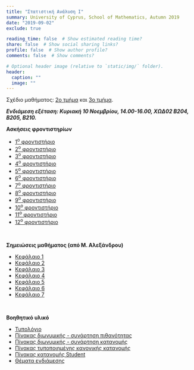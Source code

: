 ```yaml
---
title: "Στατιστική Ανάλυση Ι"
summary: University of Cyprus, School of Mathematics, Autumn 2019
date: "2019-09-02"
exclude: true

reading_time: false  # Show estimated reading time?
share: false  # Show social sharing links?
profile: false  # Show author profile?
comments: false  # Show comments?

# Optional header image (relative to `static/img/` folder).
header:
  caption: ""
  image: ""
---
```


Σχέδιο μαθήματος: [2ο τμήμα](/teaching/mas_061.2_autumn_2019_syllabus.pdf) και [3ο τμήμα](/teaching/mas_061.3_autumn_2019_syllabus.pdf).

***Eνδιάμεση εξέταση: Κυριακή 10 Νοεμβρίου, 14.00-16.00, ΧΩΔ02 Β204, Β205, Β210.***

**Ασκήσεις φροντιστηρίων**

- [1<sup>ο</sup> φροντιστήριο](/teaching/mas061_askhseis_1.pdf)
- [2<sup>ο</sup> φροντιστήριο](/teaching/mas061_askhseis_2.pdf)
- [3<sup>ο</sup> φροντιστήριο](/teaching/mas061_askhseis_3.pdf)
- [4<sup>ο</sup> φροντιστήριο](/teaching/mas061_askhseis_4.pdf)
- [5<sup>ο</sup> φροντιστήριο](/teaching/mas061_askhseis_5.pdf)
- [6<sup>ο</sup> φροντιστήριο](/teaching/mas061_askhseis_6.pdf)
- [7<sup>ο</sup> φροντιστήριο](/teaching/mas061_askhseis_7.pdf)
- [8<sup>ο</sup> φροντιστήριο](/teaching/mas061_askhseis_8.pdf)
- [9<sup>ο</sup> φροντιστήριο](/teaching/mas061_askhseis_9.pdf)
- [10<sup>ο</sup> φροντιστήριο](/teaching/mas061_askhseis_10.pdf)
- [11<sup>ο</sup> φροντιστήριο](/teaching/mas061_askhseis_11.pdf)
- [12<sup>ο</sup> φροντιστήριο](/teaching/mas061_askhseis_12.pdf)



&#x2003;

**Σημειώσεις μαθήματος (από Μ. Αλεξάνδρου)**

- [Κεφάλαιο 1](/teaching/mas061_Chapter1.pdf)
- [Κεφάλαιο 2](/teaching/mas061_Chapter2.pdf)
- [Κεφάλαιο 3](/teaching/mas061_Chapter3.pdf)
- [Κεφάλαιο 4](/teaching/mas061_Chapter4.pdf)
- [Κεφάλαιο 5](/teaching/mas061_Chapter5.pdf)
- [Κεφάλαιο 6](/teaching/mas061_Chapter6.pdf)
- [Κεφάλαιο 7](/teaching/mas061_Chapter7.pdf)



&#x2003;

**Βοηθητικό υλικό**

- [Τυπολόγιο](/teaching/typologio_telikhs_autumn_2019.pdf)
- [Πίνακας διωνυμικής - συνάρτηση πιθανότητας](/teaching/binomial_table_probability.pdf)
- [Πίνακας διωνυμικής - συνάρτηση κατανομής](/teaching/binomial_table_cumulative.pdf)
- [Πίνακας τυποποιημένης κανονικής κατανομής](/teaching/normal_distribution_table.pdf)
- [Πίνακας κατανομής Student](/teaching/student_distribution_table.pdf)
- [Θέματα ενδιάμεσης](/teaching/mas061_midterm_2019.pdf)
